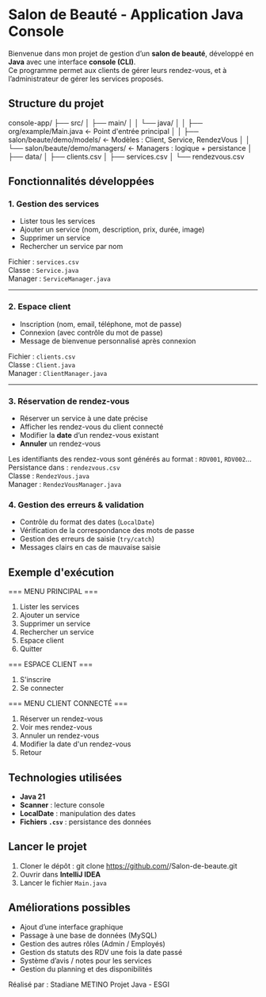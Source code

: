 #  Salon de Beauté - Application Java Console

Bienvenue dans mon projet de gestion d’un **salon de beauté**, développé en **Java** avec une interface **console (CLI)**.  
Ce programme permet aux clients de gérer leurs rendez-vous, et à l’administrateur de gérer les services proposés.


##  Structure du projet

console-app/
├── src/
│   ├── main/
│   │   └── java/
│   │       ├── org/example/Main.java              ← Point d'entrée principal
│   │       ├── salon/beaute/demo/models/          ← Modèles : Client, Service, RendezVous
│   │       └── salon/beaute/demo/managers/        ← Managers : logique + persistance
│
├── data/
│   ├── clients.csv
│   ├── services.csv
│   └── rendezvous.csv


##  Fonctionnalités développées

### 1.  Gestion des services
- Lister tous les services
- Ajouter un service (nom, description, prix, durée, image)
- Supprimer un service
- Rechercher un service par nom

 Fichier : `services.csv`  
 Classe : `Service.java`  
 Manager : `ServiceManager.java`  

---

### 2.  Espace client
- Inscription (nom, email, téléphone, mot de passe)
- Connexion (avec contrôle du mot de passe)
- Message de bienvenue personnalisé après connexion

 Fichier : `clients.csv`  
 Classe : `Client.java`  
 Manager : `ClientManager.java`  

---

### 3.  Réservation de rendez-vous
- Réserver un service à une date précise
- Afficher les rendez-vous du client connecté
- Modifier la **date** d’un rendez-vous existant
- **Annuler** un rendez-vous

 Les identifiants des rendez-vous sont générés au format : `RDV001`, `RDV002`…  
 Persistance dans : `rendezvous.csv`  
 Classe : `RendezVous.java`  
 Manager : `RendezVousManager.java`  



### 4. Gestion des erreurs & validation
- Contrôle du format des dates (`LocalDate`)
- Vérification de la correspondance des mots de passe
- Gestion des erreurs de saisie (`try/catch`)
- Messages clairs en cas de mauvaise saisie


##  Exemple d'exécution

=== MENU PRINCIPAL ===
1. Lister les services
2. Ajouter un service
3. Supprimer un service
4. Rechercher un service
5. Espace client
0. Quitter

=== ESPACE CLIENT ===
1. S'inscrire
2. Se connecter

=== MENU CLIENT CONNECTÉ ===
1. Réserver un rendez-vous
2. Voir mes rendez-vous
3. Annuler un rendez-vous
4. Modifier la date d'un rendez-vous
0. Retour


##  Technologies utilisées

- **Java 21**
- **Scanner** : lecture console
- **LocalDate** : manipulation des dates
- **Fichiers `.csv`** : persistance des données


##  Lancer le projet

1. Cloner le dépôt :
git clone https://github.com/<votre-repo>/Salon-de-beaute.git
2. Ouvrir dans **IntelliJ IDEA** 
3. Lancer le fichier `Main.java`


## Améliorations possibles

- Ajout d’une interface graphique
- Passage à une base de données (MySQL)
- Gestion des autres rôles (Admin / Employés)
- Gestion ds statuts des RDV une fois la date passé
- Système d’avis / notes pour les services
- Gestion du planning et des disponibilités


 Réalisé par : Stadiane METINO 
 Projet Java - ESGI

